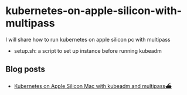 # kubernetes-on-apple-silicon-with-multipass
I will share how to run kubernetes on apple silicon pc with multipass

- setup.sh: a script to set up instance before running kubeadm

## Blog posts
- [Kubernetes on Apple Silicon Mac with kubeadm and multipass⛴️](https://yuki-nakamura.com/2023/05/27/kubernetes-on-apple-silicon-mac-with-kubeadm-and-multipass/)

